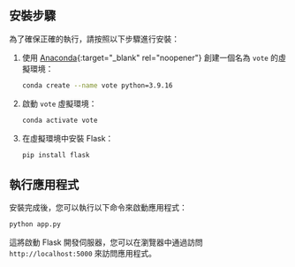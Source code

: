 ## 安裝步驟

為了確保正確的執行，請按照以下步驟進行安裝：

1. 使用 [Anaconda](https://www.anaconda.com/download/success){:target="_blank" rel="noopener"} 創建一個名為 `vote` 的虛擬環境：
    ```bash
    conda create --name vote python=3.9.16
    ```

2. 啟動 `vote` 虛擬環境：

    ```bash
    conda activate vote
    ```

3. 在虛擬環境中安裝 Flask：

    ```bash
    pip install flask
    ```

## 執行應用程式

安裝完成後，您可以執行以下命令來啟動應用程式：

```bash
python app.py
```

這將啟動 Flask 開發伺服器，您可以在瀏覽器中通過訪問 `http://localhost:5000` 來訪問應用程式。

